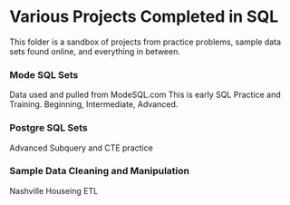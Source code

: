 # Various Projects Completed in SQL
This folder is a sandbox of projects from practice problems, sample data sets found online, and everything in between. 

### Mode SQL Sets
Data used and pulled from ModeSQL.com
This is early SQL Practice and Training. Beginning, Intermediate, Advanced. 

### Postgre SQL Sets
Advanced Subquery and CTE practice

### Sample Data Cleaning and Manipulation
Nashville Houseing ETL
